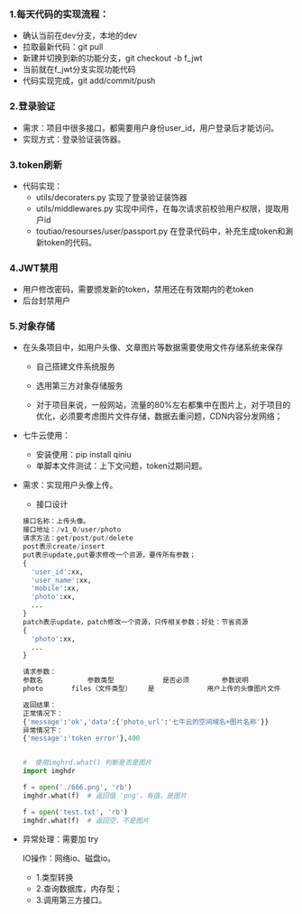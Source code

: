 ### 1.每天代码的实现流程：

* 确认当前在dev分支，本地的dev
* 拉取最新代码：git pull
* 新建并切换到新的功能分支，git checkout -b f_jwt
* 当前就在f_jwt分支实现功能代码
* 代码实现完成，git add/commit/push

### 2.登录验证

* 需求：项目中很多接口，都需要用户身份user_id，用户登录后才能访问。
* 实现方式：登录验证装饰器。

### 3.token刷新

* 代码实现：
  * utils/decoraters.py 实现了登录验证装饰器
  * utils/middlewares.py 实现中间件，在每次请求前校验用户权限，提取用户id
  * toutiao/resourses/user/passport.py 在登录代码中，补充生成token和涮新token的代码。

### 4.JWT禁用

* 用户修改密码，需要颁发新的token，禁用还在有效期内的老token
* 后台封禁用户

### 5.对象存储

* 在头条项目中，如用户头像、文章图片等数据需要使用文件存储系统来保存

  * 自己搭建文件系统服务
  * 选用第三方对象存储服务

  * 对于项目来说，一般网站，流量的80%左右都集中在图片上，对于项目的优化，必须要考虑图片文件存储，数据去重问题，CDN内容分发网络；

* 七牛云使用：
  * 安装使用：pip install qiniu
  * 单脚本文件测试：上下文问题，token过期问题。

* 需求：实现用户头像上传。

  * 接口设计

  ~~~python
  接口名称：上传头像。
  接口地址：/v1_0/user/photo
  请求方法：get/post/put/delete
  post表示create/insert
  put表示update,put要求修改一个资源，要传所有参数；
  {
    'user_id':xx,
    'user_name':xx,
    'mobile':xx,
    'photo':xx,
    ...
  }
  patch表示update，patch修改一个资源，只传相关参数；好处：节省资源
  {
    'photo':xx,
    ...
  }
  
  请求参数：
  参数名			参数类型			是否必须		参数说明
  photo		  files（文件类型）	 是			   用户上传的头像图片文件
  
  返回结果：
  正常情况下：
  {'message':'ok','data':{'photo_url':'七牛云的空间域名+图片名称'}}
  异常情况下：
  {'message':'token error'},400
  
  
  #  使用imghrd.what() 判断是否是图片
  import imghdr
  
  f = open('./666.png', 'rb')
  imghdr.what(f)  # 返回值 'png'，有值，是图片
  
  f = open('test.txt', 'rb')
  imghdr.what(f)  # 返回空，不是图片
  ~~~

  

* 异常处理：需要加 try

  IO操作：网络io、磁盘io。

  * 1.类型转换
  * 2.查询数据库，内存型；
  * 3.调用第三方接口。






















